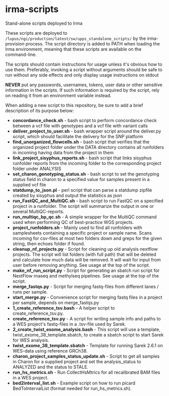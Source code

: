 # irma-scripts
Stand-alone scripts deployed to Irma

These scripts are deployed to `/lupus/ngi/production/latest/sw/upps_standalone_scripts/` by the irma-provision process.
The script directory is added to PATH when loading the Irma environment, meaning that these scripts are available on the command-line. 

The scripts should contain instructions for usage unless it's obvious how to use them. Preferably, invoking a script 
without arguments should be safe to run without any side effects and only display usage instructions on stdout

__NEVER__ put any passwords, usernames, tokens, user data or other sensitive information in the scripts. If such
information is required by the script, rely on reading it from an environment variable instead. 

When adding a new script to this repository, be sure to add a brief description of its purpose below:

* __concordance_check.sh__ - bash script to perform concordance check between a vcf file with genotypes and a vcf file 
with variant calls
* __deliver_project_to_user.sh__ - bash wrapper script around the deliver.py script, which should facilitate the 
delivery for the SNP platform
* __find_unorganized_flowcells.sh__ - bash script that verifies that the organized project folder under the DATA 
directory contains all runfolders in incoming having data from the project in them
* __link_project_sisyphus_reports.sh__ - bash script that links sisyphus runfolder reports from the incoming folder to
the corresponding project folder under ANALYSIS
* __set_charon_genotyping_status.sh__ - bash script to set the genotyping status field in charon to a specified value 
for samples present in a supplied vcf file
* __statdump_to_json.pl__ - perl script that can parse a statdump zipfile created by sisyphus and output the statistics
as json
* __run_FastQC_and_MultiQC.sh__ - bash script to run FastQC on a specified project in a runfolder. 
The script will summarize the output in one or several MultiQC-reports.
* __run_multiqc_bp_qc.sh__ - A simple wrapper for the MultiQC command used when performing QC of best-practice WGS projects.
* __project_runfolders.sh__ - Mainly used to find all runfolders with samplesheets containing a specific project or sample name.
Scans incoming for csv-files at most two folders down and greps for the given string, then echoes folder if found.
* __cleanup_nf_projects.py__ - Script for cleaning up old analysis nextflow projects. The script will list folders (with full path)
 that will be deleted and calculate how much data will be removed. It will wait for input from user before removing anything. See usage at the top of the script.
* __make_nf_run_script.py__ - Script for generating an sbatch run script for NextFlow rnaseq and methylseq pipelines. See usage at the top of the script.
* __merge_fastqs.py__ - Script for merging fastq-files from different lanes / runs per sample.
* __start_merge.py__ - Convenience script for merging fastq files in a project per sample, depends on merge_fastqs.py
* __1_create_reference_tsv.bash__ - A helper script to create_reference_tsv.py. 
* __create_reference_tsv.py__ - A script for writing sample info and paths to a WES project's fastq-files in a .tsv-file used by Sarek.
* __2_create_twist_exome_analysis.bash__ - This script will use a template, twist_exome_38_template.sbatch, to create a sbatch script to start Sarek for WES analysis.
* __twist_exome_38_template.sbatch__ - Template for running Sarek 2.6.1 on WES-data using reference GRCh38.
* __charon_project_samples_status_update.sh__ - Script to get all samples in Charon for a supplied project and set the analysis_status to ANALYZED and the status to STALE.
* __run_hs_metrics.sh__ - Run CollectHsMtrics for all recalibrated BAM files in a WES project.
* __bed2interval_list.sh__ - Example script on how to run picard BedToIntervalList (format needed for run_hs_metrics.sh).
